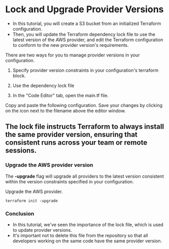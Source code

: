 # Lock and Upgrade Provider Versions

- In this tutorial, you will create a S3 bucket from an initialized Terraform configuration. 
- Then, you will update the Terraform dependency lock file to use the latest version of the AWS provider, and edit the Terraform configuration to conform to the new provider version's requirements.

There are two ways for you to manage provider versions in your configuration.

1. Specify provider version constraints in your configuration's terraform block.
2. Use the dependency lock file


1. In the "Code Editor" tab, open the main.tf file.

Copy and paste the following configuration. Save your changes by clicking on the icon next to the filename above the editor window.

## The lock file instructs Terraform to always install the same provider version, ensuring that consistent runs across your team or remote sessions.

### Upgrade the AWS provider version
The __-upgrade__ flag will upgrade all providers to the latest version consistent within the version constraints specified in your configuration.

Upgrade the AWS provider.

```
terraform init -upgrade
```

### Conclusion 

- In this tutorial, we've seen the importance of the lock file, which is used to update provider versions. 
- It's important not to delete this file from the repository so that all developers working on the same code have the same provider version.